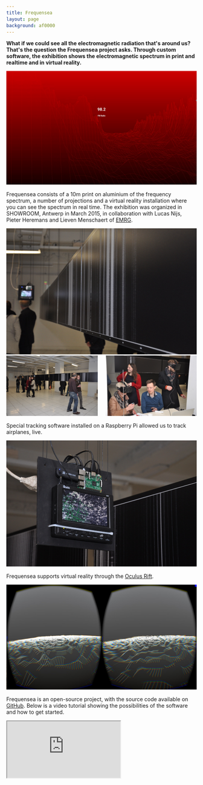 ```yaml
---
title: Frequensea
layout: page
background: af0000
---
```

**What if we could see all the electromagnetic radiation that's around us? That's the question the Frequensea project asks. Through custom software, the exhibition shows the electromagnetic spectrum in print and realtime and in virtual reality.**


<img src="/media/exhibitions/frequensea-splash.jpg" alt="Frequensea">

Frequensea consists of a 10m print on aluminium of the frequency spectrum, a number of projections and a virtual reality installation where you can see the spectrum in real time. The exhibition was organized in SHOWROOM, Antwerp in March 2015, in collaboration with Lucas Nijs, Pieter Heremans and Lieven Menschaert of <a href="https://www.emrg.be/">EMRG</a>.

<img src="/media/exhibitions/frequensea-closeup.jpg" alt="Closeup of the print.">

<div class="two columns">
  <div class="column">
    <img src="/media/exhibitions/frequensea-exhibition-1.jpg" alt="Frequensea Exhibition">
  </div>
  <div class="column">
    <img src="/media/exhibitions/frequensea-exhibition-2.jpg" alt="Frequensea Exhibition">
  </div>
</div>

Special tracking software installed on a Raspberry Pi allowed us to track airplanes, live.

<img src="/media/exhibitions/frequensea-planes.jpg" alt="Planes visualization">

Frequensea supports virtual reality through the <a href="https://www.oculus.com/rift/">Oculus Rift</a>.

<img src="/media/exhibitions/frequensea-vr.jpg" alt="Frequensea in VR">

Frequensea is an open-source project, with the source code available on <a href="https://github.com/fdb/frequensea">GitHub</a>. Below is a video tutorial showing the possibilities of the software and how to get started.

<div class="embed-responsive embed-responsive-16by9">
  <iframe class="embed-responsive-item" src="https://www.youtube.com/embed/u6H1DatxLAc"></iframe>
</div>


